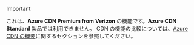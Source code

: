 > [!IMPORTANT]
> これは、**Azure CDN Premium from Verizon** の機能です。**Azure CDN Standard** 製品では利用できません。  CDN の機能の比較については、[Azure CDN の概要](../articles/cdn/cdn-overview.md#azure-cdn-features)に関するセクションを参照してください。 
> 
> 



<!--HONumber=Nov16_HO3-->


